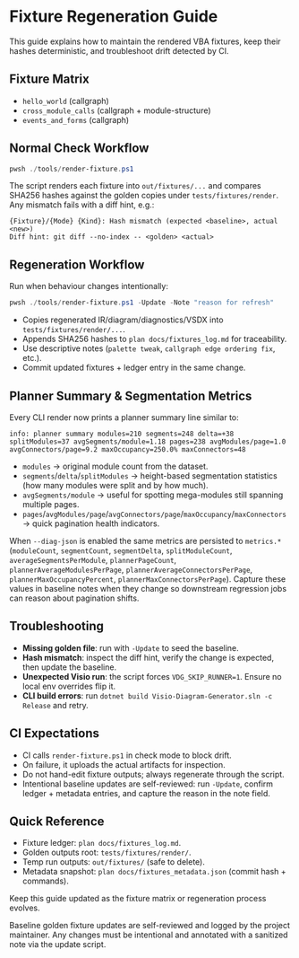 # Fixture Regeneration Guide

This guide explains how to maintain the rendered VBA fixtures, keep their hashes deterministic, and troubleshoot drift detected by CI.

## Fixture Matrix
- `hello_world` (callgraph)
- `cross_module_calls` (callgraph + module-structure)
- `events_and_forms` (callgraph)

## Normal Check Workflow
```powershell
pwsh ./tools/render-fixture.ps1
```
The script renders each fixture into `out/fixtures/...` and compares SHA256 hashes against the golden copies under `tests/fixtures/render`. Any mismatch fails with a diff hint, e.g.:
````
{Fixture}/{Mode} {Kind}: Hash mismatch (expected <baseline>, actual <new>)
Diff hint: git diff --no-index -- <golden> <actual>
````

## Regeneration Workflow
Run when behaviour changes intentionally:
```powershell
pwsh ./tools/render-fixture.ps1 -Update -Note "reason for refresh"
```
- Copies regenerated IR/diagram/diagnostics/VSDX into `tests/fixtures/render/...`.
- Appends SHA256 hashes to `plan docs/fixtures_log.md` for traceability.
- Use descriptive notes (`palette tweak`, `callgraph edge ordering fix`, etc.).
- Commit updated fixtures + ledger entry in the same change.

## Planner Summary & Segmentation Metrics
Every CLI render now prints a planner summary line similar to:
```
info: planner summary modules=210 segments=248 delta=+38 splitModules=37 avgSegments/module=1.18 pages=238 avgModules/page=1.0 avgConnectors/page=9.2 maxOccupancy=250.0% maxConnectors=48
```
- `modules` → original module count from the dataset.
- `segments`/`delta`/`splitModules` → height-based segmentation statistics (how many modules were split and by how much).
- `avgSegments/module` → useful for spotting mega-modules still spanning multiple pages.
- `pages`/`avgModules/page`/`avgConnectors/page`/`maxOccupancy`/`maxConnectors` → quick pagination health indicators.

When `--diag-json` is enabled the same metrics are persisted to `metrics.*` (`moduleCount`, `segmentCount`, `segmentDelta`, `splitModuleCount`, `averageSegmentsPerModule`, `plannerPageCount`, `plannerAverageModulesPerPage`, `plannerAverageConnectorsPerPage`, `plannerMaxOccupancyPercent`, `plannerMaxConnectorsPerPage`). Capture these values in baseline notes when they change so downstream regression jobs can reason about pagination shifts.

## Troubleshooting
- **Missing golden file**: run with `-Update` to seed the baseline.
- **Hash mismatch**: inspect the diff hint, verify the change is expected, then update the baseline.
- **Unexpected Visio run**: the script forces `VDG_SKIP_RUNNER=1`. Ensure no local env overrides flip it.
- **CLI build errors**: run `dotnet build Visio-Diagram-Generator.sln -c Release` and retry.

## CI Expectations
- CI calls `render-fixture.ps1` in check mode to block drift.
- On failure, it uploads the actual artifacts for inspection.
- Do not hand-edit fixture outputs; always regenerate through the script.
- Intentional baseline updates are self-reviewed: run `-Update`, confirm ledger + metadata entries, and capture the reason in the note field.

## Quick Reference
- Fixture ledger: `plan docs/fixtures_log.md`.
- Golden outputs root: `tests/fixtures/render/`.
- Temp run outputs: `out/fixtures/` (safe to delete).
- Metadata snapshot: `plan docs/fixtures_metadata.json` (commit hash + commands).

Keep this guide updated as the fixture matrix or regeneration process evolves.

Baseline golden fixture updates are self-reviewed and logged by the project maintainer. Any changes must be intentional and annotated with a sanitized note via the update script.

